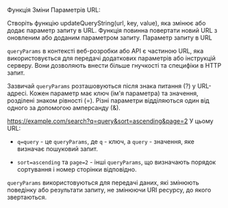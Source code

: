 Функція Зміни Параметрів URL:

Створіть функцію updateQueryString(url, key, value), яка змінює або додає параметр запиту в URL.
Функція повинна повертати новий URL з оновленим або доданим параметром запиту.
Параметр запиту в URL

`queryParams` в контексті веб-розробки або API є частиною URL, яка використовується для передачі додаткових параметрів або інструкцій серверу. Вони дозволяють внести більше гнучкості та специфіки в HTTP запит.

Зазвичай `queryParams` розташовуються після знака питання (?) у URL-адресі. Кожен параметр має ключ (ім'я параметра) та значення, розділені знаком рівності (=). Різні параметри відділяються один від одного за допомогою амперсанду (&).

https://example.com/search?q=query&sort=ascending&page=2
У цьому URL:

- `q=query` - це `queryParams`, де `q` - ключ, а `query` - значення, яке визначає пошуковий запит.

- `sort=ascending` та `page=2` - інші `queryParams`, що визначають порядок сортування і номер сторінки відповідно.

`queryParams` використовуються для передачі даних, які змінюють поведінку або результати запиту, не змінюючи URI ресурсу, до якого звертаються.